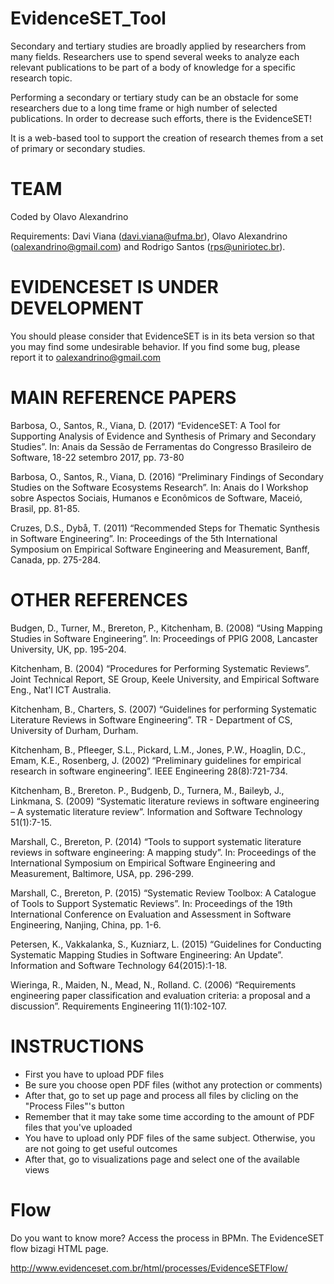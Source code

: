 # EvidenceSET_Tool

Secondary and tertiary studies are broadly applied by researchers from many fields. Researchers use to spend several weeks to analyze each relevant publications to be part of a body of knowledge for a specific research topic.  

Performing a secondary or tertiary study can be an obstacle for some researchers due to a long time frame or high number of selected publications. In order to decrease such efforts, there is the EvidenceSET! 

It is a web-based tool to support the creation of research themes from a set of primary or secondary studies.

# TEAM
Coded by Olavo Alexandrino

Requirements: Davi Viana (davi.viana@ufma.br), Olavo Alexandrino (oalexandrino@gmail.com) and Rodrigo Santos (rps@uniriotec.br).

# EVIDENCESET IS UNDER DEVELOPMENT

You should please consider that EvidenceSET is in its beta version so that you may find some undesirable behavior.
If you find some bug, please report it to oalexandrino@gmail.com

# MAIN REFERENCE PAPERS

Barbosa, O., Santos, R., Viana, D. (2017) “EvidenceSET: A Tool for Supporting Analysis of Evidence and Synthesis of Primary and Secondary Studies”. In: Anais da Sessão de Ferramentas do Congresso Brasileiro de Software, 18-22 setembro 2017, pp. 73-80

Barbosa, O., Santos, R., Viana, D. (2016) “Preliminary Findings of Secondary Studies on the Software Ecosystems Research”. In: Anais do I Workshop sobre Aspectos Sociais, Humanos e Econômicos de Software, Maceió, Brasil, pp. 81-85.

Cruzes, D.S., Dybå, T. (2011) “Recommended Steps for Thematic Synthesis in Software Engineering”. In: Proceedings of the 5th International Symposium on Empirical Software Engineering and Measurement, Banff, Canada, pp. 275-284.

# OTHER REFERENCES

Budgen, D., Turner, M., Brereton, P., Kitchenham, B. (2008) “Using Mapping Studies in Software Engineering”. In: Proceedings of PPIG 2008, Lancaster University, UK, pp. 195-204.

Kitchenham, B. (2004) “Procedures for Performing Systematic Reviews”. Joint Technical Report, SE Group, Keele University, and Empirical Software Eng., Nat'l ICT Australia.

Kitchenham, B., Charters, S. (2007) “Guidelines for performing Systematic Literature Reviews in Software Engineering”. TR - Department of CS, University of Durham, Durham.

Kitchenham, B., Pfleeger, S.L., Pickard, L.M., Jones, P.W., Hoaglin, D.C., Emam, K.E., Rosenberg, J. (2002) “Preliminary guidelines for empirical research in software engineering”. IEEE Engineering 28(8):721-734.

Kitchenham, B., Brereton. P., Budgenb, D., Turnera, M., Baileyb, J., Linkmana, S. (2009) “Systematic literature reviews in software engineering – A systematic literature review”. Information and Software Technology 51(1):7-15.

Marshall, C., Brereton, P. (2014) “Tools to support systematic literature reviews in software engineering: A mapping study”. In: Proceedings of the International Symposium on Empirical Software Engineering and Measurement, Baltimore, USA, pp. 296-299.

Marshall, C., Brereton, P. (2015) “Systematic Review Toolbox: A Catalogue of Tools to Support Systematic Reviews”. In: Proceedings of the 19th International Conference on Evaluation and Assessment in Software Engineering, Nanjing, China, pp. 1-6.

Petersen, K., Vakkalanka, S., Kuzniarz, L. (2015) “Guidelines for Conducting Systematic Mapping Studies in Software Engineering: An Update”. Information and Software Technology 64(2015):1-18.

Wieringa, R., Maiden, N., Mead, N., Rolland. C. (2006) “Requirements engineering paper classification and evaluation criteria: a proposal and a discussion”. Requirements Engineering 11(1):102-107.

# INSTRUCTIONS

- First you have to upload PDF files
- Be sure you choose open PDF files (withot any protection or comments)
- After that, go to set up page and process all files by clicling on the "Process Files"'s button
- Remember that it may take some time according to the amount of PDF files that you've uploaded
- You have to upload only PDF files of the same subject. Otherwise, you are not going to get useful outcomes
- After that, go to visualizations page and select one of the available views

# Flow

Do you want to know more? Access the process in BPMn. The EvidenceSET flow bizagi HTML page.

http://www.evidenceset.com.br/html/processes/EvidenceSETFlow/

